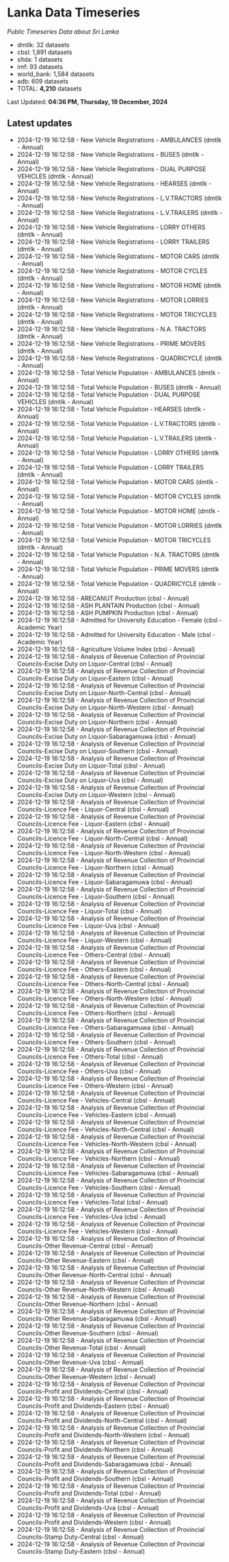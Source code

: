 # Lanka Data Timeseries
*Public Timeseries Data about Sri Lanka*

* dmtlk: 32 datasets
* cbsl: 1,891 datasets
* sltda: 1 datasets
* imf: 93 datasets
* world_bank: 1,584 datasets
* adb: 609 datasets
* TOTAL: **4,210** datasets

Last Updated: **04:36 PM, Thursday, 19 December, 2024**

## Latest updates

* 2024-12-19 16:12:58 - New Vehicle Registrations - AMBULANCES (dmtlk - Annual)
* 2024-12-19 16:12:58 - New Vehicle Registrations - BUSES (dmtlk - Annual)
* 2024-12-19 16:12:58 - New Vehicle Registrations - DUAL PURPOSE VEHICLES (dmtlk - Annual)
* 2024-12-19 16:12:58 - New Vehicle Registrations - HEARSES (dmtlk - Annual)
* 2024-12-19 16:12:58 - New Vehicle Registrations - L.V.TRACTORS (dmtlk - Annual)
* 2024-12-19 16:12:58 - New Vehicle Registrations - L.V.TRAILERS (dmtlk - Annual)
* 2024-12-19 16:12:58 - New Vehicle Registrations - LORRY OTHERS (dmtlk - Annual)
* 2024-12-19 16:12:58 - New Vehicle Registrations - LORRY TRAILERS (dmtlk - Annual)
* 2024-12-19 16:12:58 - New Vehicle Registrations - MOTOR CARS (dmtlk - Annual)
* 2024-12-19 16:12:58 - New Vehicle Registrations - MOTOR CYCLES (dmtlk - Annual)
* 2024-12-19 16:12:58 - New Vehicle Registrations - MOTOR HOME (dmtlk - Annual)
* 2024-12-19 16:12:58 - New Vehicle Registrations - MOTOR LORRIES (dmtlk - Annual)
* 2024-12-19 16:12:58 - New Vehicle Registrations - MOTOR TRICYCLES (dmtlk - Annual)
* 2024-12-19 16:12:58 - New Vehicle Registrations - N.A. TRACTORS (dmtlk - Annual)
* 2024-12-19 16:12:58 - New Vehicle Registrations - PRIME MOVERS (dmtlk - Annual)
* 2024-12-19 16:12:58 - New Vehicle Registrations - QUADRICYCLE (dmtlk - Annual)
* 2024-12-19 16:12:58 - Total Vehicle Population - AMBULANCES (dmtlk - Annual)
* 2024-12-19 16:12:58 - Total Vehicle Population - BUSES (dmtlk - Annual)
* 2024-12-19 16:12:58 - Total Vehicle Population - DUAL PURPOSE VEHICLES (dmtlk - Annual)
* 2024-12-19 16:12:58 - Total Vehicle Population - HEARSES (dmtlk - Annual)
* 2024-12-19 16:12:58 - Total Vehicle Population - L.V.TRACTORS (dmtlk - Annual)
* 2024-12-19 16:12:58 - Total Vehicle Population - L.V.TRAILERS (dmtlk - Annual)
* 2024-12-19 16:12:58 - Total Vehicle Population - LORRY OTHERS (dmtlk - Annual)
* 2024-12-19 16:12:58 - Total Vehicle Population - LORRY TRAILERS (dmtlk - Annual)
* 2024-12-19 16:12:58 - Total Vehicle Population - MOTOR CARS (dmtlk - Annual)
* 2024-12-19 16:12:58 - Total Vehicle Population - MOTOR CYCLES (dmtlk - Annual)
* 2024-12-19 16:12:58 - Total Vehicle Population - MOTOR HOME (dmtlk - Annual)
* 2024-12-19 16:12:58 - Total Vehicle Population - MOTOR LORRIES (dmtlk - Annual)
* 2024-12-19 16:12:58 - Total Vehicle Population - MOTOR TRICYCLES (dmtlk - Annual)
* 2024-12-19 16:12:58 - Total Vehicle Population - N.A. TRACTORS (dmtlk - Annual)
* 2024-12-19 16:12:58 - Total Vehicle Population - PRIME MOVERS (dmtlk - Annual)
* 2024-12-19 16:12:58 - Total Vehicle Population - QUADRICYCLE (dmtlk - Annual)
* 2024-12-19 16:12:58 - ARECANUT Production (cbsl - Annual)
* 2024-12-19 16:12:58 - ASH PLANTAIN Production (cbsl - Annual)
* 2024-12-19 16:12:58 - ASH PUMPKIN Production (cbsl - Annual)
* 2024-12-19 16:12:58 - Admitted for University Education - Female (cbsl - Academic Year)
* 2024-12-19 16:12:58 - Admitted for University Education - Male (cbsl - Academic Year)
* 2024-12-19 16:12:58 - Agriculture Volume Index (cbsl - Annual)
* 2024-12-19 16:12:58 - Analysis of Revenue Collection of Provincial Councils-Excise Duty on Liquor-Central (cbsl - Annual)
* 2024-12-19 16:12:58 - Analysis of Revenue Collection of Provincial Councils-Excise Duty on Liquor-Eastern (cbsl - Annual)
* 2024-12-19 16:12:58 - Analysis of Revenue Collection of Provincial Councils-Excise Duty on Liquor-North-Central (cbsl - Annual)
* 2024-12-19 16:12:58 - Analysis of Revenue Collection of Provincial Councils-Excise Duty on Liquor-North-Western (cbsl - Annual)
* 2024-12-19 16:12:58 - Analysis of Revenue Collection of Provincial Councils-Excise Duty on Liquor-Northern (cbsl - Annual)
* 2024-12-19 16:12:58 - Analysis of Revenue Collection of Provincial Councils-Excise Duty on Liquor-Sabaragamuwa (cbsl - Annual)
* 2024-12-19 16:12:58 - Analysis of Revenue Collection of Provincial Councils-Excise Duty on Liquor-Southern (cbsl - Annual)
* 2024-12-19 16:12:58 - Analysis of Revenue Collection of Provincial Councils-Excise Duty on Liquor-Total (cbsl - Annual)
* 2024-12-19 16:12:58 - Analysis of Revenue Collection of Provincial Councils-Excise Duty on Liquor-Uva (cbsl - Annual)
* 2024-12-19 16:12:58 - Analysis of Revenue Collection of Provincial Councils-Excise Duty on Liquor-Western (cbsl - Annual)
* 2024-12-19 16:12:58 - Analysis of Revenue Collection of Provincial Councils-Licence Fee - Liquor-Central (cbsl - Annual)
* 2024-12-19 16:12:58 - Analysis of Revenue Collection of Provincial Councils-Licence Fee - Liquor-Eastern (cbsl - Annual)
* 2024-12-19 16:12:58 - Analysis of Revenue Collection of Provincial Councils-Licence Fee - Liquor-North-Central (cbsl - Annual)
* 2024-12-19 16:12:58 - Analysis of Revenue Collection of Provincial Councils-Licence Fee - Liquor-North-Western (cbsl - Annual)
* 2024-12-19 16:12:58 - Analysis of Revenue Collection of Provincial Councils-Licence Fee - Liquor-Northern (cbsl - Annual)
* 2024-12-19 16:12:58 - Analysis of Revenue Collection of Provincial Councils-Licence Fee - Liquor-Sabaragamuwa (cbsl - Annual)
* 2024-12-19 16:12:58 - Analysis of Revenue Collection of Provincial Councils-Licence Fee - Liquor-Southern (cbsl - Annual)
* 2024-12-19 16:12:58 - Analysis of Revenue Collection of Provincial Councils-Licence Fee - Liquor-Total (cbsl - Annual)
* 2024-12-19 16:12:58 - Analysis of Revenue Collection of Provincial Councils-Licence Fee - Liquor-Uva (cbsl - Annual)
* 2024-12-19 16:12:58 - Analysis of Revenue Collection of Provincial Councils-Licence Fee - Liquor-Western (cbsl - Annual)
* 2024-12-19 16:12:58 - Analysis of Revenue Collection of Provincial Councils-Licence Fee - Others-Central (cbsl - Annual)
* 2024-12-19 16:12:58 - Analysis of Revenue Collection of Provincial Councils-Licence Fee - Others-Eastern (cbsl - Annual)
* 2024-12-19 16:12:58 - Analysis of Revenue Collection of Provincial Councils-Licence Fee - Others-North-Central (cbsl - Annual)
* 2024-12-19 16:12:58 - Analysis of Revenue Collection of Provincial Councils-Licence Fee - Others-North-Western (cbsl - Annual)
* 2024-12-19 16:12:58 - Analysis of Revenue Collection of Provincial Councils-Licence Fee - Others-Northern (cbsl - Annual)
* 2024-12-19 16:12:58 - Analysis of Revenue Collection of Provincial Councils-Licence Fee - Others-Sabaragamuwa (cbsl - Annual)
* 2024-12-19 16:12:58 - Analysis of Revenue Collection of Provincial Councils-Licence Fee - Others-Southern (cbsl - Annual)
* 2024-12-19 16:12:58 - Analysis of Revenue Collection of Provincial Councils-Licence Fee - Others-Total (cbsl - Annual)
* 2024-12-19 16:12:58 - Analysis of Revenue Collection of Provincial Councils-Licence Fee - Others-Uva (cbsl - Annual)
* 2024-12-19 16:12:58 - Analysis of Revenue Collection of Provincial Councils-Licence Fee - Others-Western (cbsl - Annual)
* 2024-12-19 16:12:58 - Analysis of Revenue Collection of Provincial Councils-Licence Fee - Vehicles-Central (cbsl - Annual)
* 2024-12-19 16:12:58 - Analysis of Revenue Collection of Provincial Councils-Licence Fee - Vehicles-Eastern (cbsl - Annual)
* 2024-12-19 16:12:58 - Analysis of Revenue Collection of Provincial Councils-Licence Fee - Vehicles-North-Central (cbsl - Annual)
* 2024-12-19 16:12:58 - Analysis of Revenue Collection of Provincial Councils-Licence Fee - Vehicles-North-Western (cbsl - Annual)
* 2024-12-19 16:12:58 - Analysis of Revenue Collection of Provincial Councils-Licence Fee - Vehicles-Northern (cbsl - Annual)
* 2024-12-19 16:12:58 - Analysis of Revenue Collection of Provincial Councils-Licence Fee - Vehicles-Sabaragamuwa (cbsl - Annual)
* 2024-12-19 16:12:58 - Analysis of Revenue Collection of Provincial Councils-Licence Fee - Vehicles-Southern (cbsl - Annual)
* 2024-12-19 16:12:58 - Analysis of Revenue Collection of Provincial Councils-Licence Fee - Vehicles-Total (cbsl - Annual)
* 2024-12-19 16:12:58 - Analysis of Revenue Collection of Provincial Councils-Licence Fee - Vehicles-Uva (cbsl - Annual)
* 2024-12-19 16:12:58 - Analysis of Revenue Collection of Provincial Councils-Licence Fee - Vehicles-Western (cbsl - Annual)
* 2024-12-19 16:12:58 - Analysis of Revenue Collection of Provincial Councils-Other Revenue-Central (cbsl - Annual)
* 2024-12-19 16:12:58 - Analysis of Revenue Collection of Provincial Councils-Other Revenue-Eastern (cbsl - Annual)
* 2024-12-19 16:12:58 - Analysis of Revenue Collection of Provincial Councils-Other Revenue-North-Central (cbsl - Annual)
* 2024-12-19 16:12:58 - Analysis of Revenue Collection of Provincial Councils-Other Revenue-North-Western (cbsl - Annual)
* 2024-12-19 16:12:58 - Analysis of Revenue Collection of Provincial Councils-Other Revenue-Northern (cbsl - Annual)
* 2024-12-19 16:12:58 - Analysis of Revenue Collection of Provincial Councils-Other Revenue-Sabaragamuwa (cbsl - Annual)
* 2024-12-19 16:12:58 - Analysis of Revenue Collection of Provincial Councils-Other Revenue-Southern (cbsl - Annual)
* 2024-12-19 16:12:58 - Analysis of Revenue Collection of Provincial Councils-Other Revenue-Total (cbsl - Annual)
* 2024-12-19 16:12:58 - Analysis of Revenue Collection of Provincial Councils-Other Revenue-Uva (cbsl - Annual)
* 2024-12-19 16:12:58 - Analysis of Revenue Collection of Provincial Councils-Other Revenue-Western (cbsl - Annual)
* 2024-12-19 16:12:58 - Analysis of Revenue Collection of Provincial Councils-Profit and Dividends-Central (cbsl - Annual)
* 2024-12-19 16:12:58 - Analysis of Revenue Collection of Provincial Councils-Profit and Dividends-Eastern (cbsl - Annual)
* 2024-12-19 16:12:58 - Analysis of Revenue Collection of Provincial Councils-Profit and Dividends-North-Central (cbsl - Annual)
* 2024-12-19 16:12:58 - Analysis of Revenue Collection of Provincial Councils-Profit and Dividends-North-Western (cbsl - Annual)
* 2024-12-19 16:12:58 - Analysis of Revenue Collection of Provincial Councils-Profit and Dividends-Northern (cbsl - Annual)
* 2024-12-19 16:12:58 - Analysis of Revenue Collection of Provincial Councils-Profit and Dividends-Sabaragamuwa (cbsl - Annual)
* 2024-12-19 16:12:58 - Analysis of Revenue Collection of Provincial Councils-Profit and Dividends-Southern (cbsl - Annual)
* 2024-12-19 16:12:58 - Analysis of Revenue Collection of Provincial Councils-Profit and Dividends-Total (cbsl - Annual)
* 2024-12-19 16:12:58 - Analysis of Revenue Collection of Provincial Councils-Profit and Dividends-Uva (cbsl - Annual)
* 2024-12-19 16:12:58 - Analysis of Revenue Collection of Provincial Councils-Profit and Dividends-Western (cbsl - Annual)
* 2024-12-19 16:12:58 - Analysis of Revenue Collection of Provincial Councils-Stamp Duty-Central (cbsl - Annual)
* 2024-12-19 16:12:58 - Analysis of Revenue Collection of Provincial Councils-Stamp Duty-Eastern (cbsl - Annual)